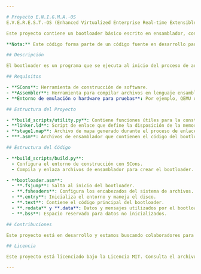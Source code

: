 ```yaml
---

# Proyecto E.N.I.G.M.A.-OS
E.V.E.R.E.S.T.-OS (Enhanced Virtualized Enterprise Real-time Extensible System Technology)

Este proyecto contiene un bootloader básico escrito en ensamblador, configurado para construirse con SCons. El bootloader soporta varios sistemas de archivos, incluyendo FAT12, FAT16 y FAT32.

**Nota:** Este código forma parte de un código fuente en desarrollo para un sistema operativo más amplio. Actualmente, se está construyendo y se invita a los colaboradores a unirse para expandir y mejorar el proyecto.

## Descripción

El bootloader es un programa que se ejecuta al inicio del proceso de arranque del sistema. Su función principal es inicializar el entorno y cargar un segundo stage desde el disco.

## Requisitos

- **SCons**: Herramienta de construcción de software.
- **Assembler**: Herramienta para compilar archivos en lenguaje ensamblador.
- **Entorno de emulación o hardware para pruebas**: Por ejemplo, QEMU o VirtualBox.

## Estructura del Proyecto

- **build_scripts/utility.py**: Contiene funciones útiles para la construcción, como `GlobRecursive`.
- **linker.ld**: Script de enlace que define la disposición de la memoria.
- **stage1.map**: Archivo de mapa generado durante el proceso de enlace.
- ***.asm**: Archivos de ensamblador que contienen el código del bootloader.

## Estructura del Código

- **build_scripts/build.py**:
  - Configura el entorno de construcción con SCons.
  - Compila y enlaza archivos de ensamblador para crear el bootloader.

- **bootloader.asm**:
  - **.fsjump**: Salta al inicio del bootloader.
  - **.fsheaders**: Configura los encabezados del sistema de archivos.
  - **.entry**: Inicializa el entorno y maneja el disco.
  - **.text**: Contiene el código principal del bootloader.
  - **.rodata** y **.data**: Datos y mensajes utilizados por el bootloader.
  - **.bss**: Espacio reservado para datos no inicializados.

## Contribuciones

Este proyecto está en desarrollo y estamos buscando colaboradores para expandirlo. Si estás interesado en contribuir, realiza un fork del repositorio y envía un pull request. Tu participación es muy apreciada.

## Licencia

Este proyecto está licenciado bajo la Licencia MIT. Consulta el archivo `LICENSE` para obtener más detalles.

---
```


